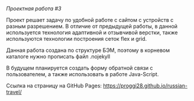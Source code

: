 _Проектная работа #3_

Проект решает задачу по удобной работе с сайтом с устройств с разным разрешением.
В отличие от предыдущей работы, в данной используется технология адаптивной и отзывчивой верстки,
также используются технологии построения сеток flex и grid. 

Данная работа создана по структуре БЭМ, поэтому в корневом каталоге нужно 
прописать файл .nojekyll

В будущем планируется создать форму обратной связи с пользователем, а также 
использовать в работе Java-Script.

Ссылка на страницу на GitHub Pages: https://proggi28.github.io/russian-travel/
